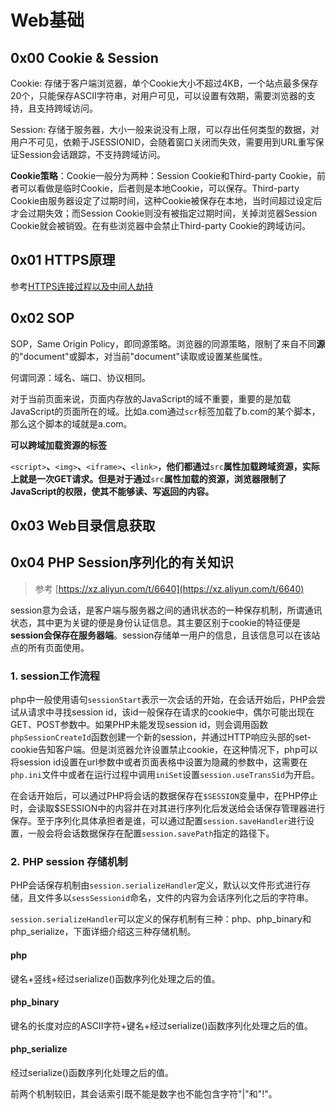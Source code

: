 # Web基础

## 0x00 Cookie & Session

Cookie: 存储于客户端浏览器，单个Cookie大小不超过4KB，一个站点最多保存20个，只能保存ASCII字符串，对用户可见，可以设置有效期，需要浏览器的支持，且支持跨域访问。

Session: 存储于服务器，大小一般来说没有上限，可以存出任何类型的数据，对用户不可见，依赖于JSESSIONID，会随着窗口关闭而失效，需要用到URL重写保证Session会话跟踪，不支持跨域访问。

**Cookie策略**：Cookie一般分为两种：Session Cookie和Third-party Cookie，前者可以看做是临时Cookie，后者则是本地Cookie，可以保存。Third-party Cookie由服务器设定了过期时间，这种Cookie被保存在本地，当时间超过设定后才会过期失效；而Session Cookie则没有被指定过期时间，关掉浏览器Session Cookie就会被销毁。在有些浏览器中会禁止Third-party Cookie的跨域访问。

## 0x01 HTTPS原理

参考[HTTPS连接过程以及中间人劫持](https://blog.csdn.net/hbdatouerzi/article/details/71440206)

## 0x02 SOP

SOP，Same Origin Policy，即同源策略。浏览器的同源策略，限制了来自不同**源**的"document"或脚本，对当前"document"读取或设置某些属性。

何谓同源：域名、端口、协议相同。

对于当前页面来说，页面内存放的JavaScript的域不重要，重要的是加载JavaScript的页面所在的域。比如a.com通过`scr`标签加载了b.com的某个脚本，那么这个脚本的域就是a.com。

**可以跨域加载资源的标签**

`<script>`**、**`<img>`**、**`<iframe>`**、**`<link>`**，他们都通过**`src`**属性加载跨域资源，实际上就是一次GET请求。但是对于通过**`src`**属性加载的资源，浏览器限制了JavaScript的权限，使其不能够读、写返回的内容。**

## 0x03 Web目录信息获取

## 0x04 PHP Session序列化的有关知识

> 参考 [https://xz.aliyun.com/t/6640](https://xz.aliyun.com/t/6640)

session意为会话，是客户端与服务器之间的通讯状态的一种保存机制，所谓通讯状态，其中更为关键的便是身份认证信息。其主要区别于cookie的特征便是**session会保存在服务器端**。session存储单一用户的信息，且该信息可以在该站点的所有页面使用。

### 1. session工作流程

php中一般使用语句`sessionStart`表示一次会话的开始，在会话开始后，PHP会尝试从请求中寻找session id，该id一般保存在请求的cookie中，偶尔可能出现在GET、POST参数中。如果PHP未能发现session id，则会调用函数`phpSessionCreateId`函数创建一个新的session，并通过HTTP响应头部的set-cookie告知客户端。但是浏览器允许设置禁止cookie，在这种情况下，php可以将session id设置在url参数中或者页面表格中设置为隐藏的参数中，这需要在`php.ini`文件中或者在运行过程中调用`iniSet`设置`session.useTransSid`为开启。

在会话开始后，可以通过PHP将会话的数据保存在`$SESSION`变量中，在PHP停止时，会读取$SESSION中的内容并在对其进行序列化后发送给会话保存管理器进行保存。至于序列化具体承担者是谁，可以通过配置`session.saveHandler`进行设置，一般会将会话数据保存在配置`session.savePath`指定的路径下。

### 2. PHP session 存储机制

PHP会话保存机制由`session.serializeHandler`定义，默认以文件形式进行存储，且文件多以`sessSessionid`命名，文件的内容为会话序列化之后的字符串。

`session.serializeHandler`可以定义的保存机制有三种：php、php\_binary和php\_serialize，下面详细介绍这三种存储机制。

#### php

键名+竖线+经过serialize\(\)函数序列化处理之后的值。

#### php\_binary

键名的长度对应的ASCII字符+键名+经过serialize\(\)函数序列化处理之后的值。

#### php\_serialize

经过serialize\(\)函数序列化处理之后的值。

前两个机制较旧，其会话索引既不能是数字也不能包含字符"\|"和"!"。

































